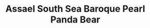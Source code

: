 ---
title: Assael South Sea Baroque Pearl Panda Bear
description: |
  A beautifully rendered Panda Bear poses upon a Baroque Pearl in this whimsical pendant necklace.
specs: |
  13.3mm x 14.3mm x 15.6mm South Sea Cultured Baroque Pearl with 0.03 carats of Black Diamonds, set in 18K White Gold.
images:
  - image_path: /uploads/assael-south-sea-baroque-pearl-panda-bear.png
_category:
order_number: 5
categories:
  - necklaces
---